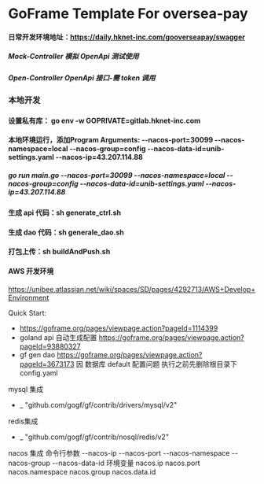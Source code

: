 # GoFrame Template For oversea-pay

#### 日常开发环境地址：https://daily.hknet-inc.com/gooverseapay/swagger
##### Mock-Controller 模拟 OpenApi 测试使用
##### Open-Controller OpenApi 接口-需 token 调用

### 本地开发
#### 设置私有库： go env -w GOPRIVATE=gitlab.hknet-inc.com

#### 本地环境运行，添加Program Arguments: --nacos-port=30099 --nacos-namespace=local --nacos-group=config --nacos-data-id=unib-settings.yaml --nacos-ip=43.207.114.88
##### go run main.go --nacos-port=30099 --nacos-namespace=local --nacos-group=config --nacos-data-id=unib-settings.yaml --nacos-ip=43.207.114.88

[//]: # (打包上传：gf docker -tn heiku_gooverseapay:daily -p)
#### 生成 api 代码：sh generate_ctrl.sh
#### 生成 dao 代码：sh generale_dao.sh
#### 打包上传：sh buildAndPush.sh

#### AWS 开发环境
https://unibee.atlassian.net/wiki/spaces/SD/pages/4292713/AWS+Develop+Environment


Quick Start:
- https://goframe.org/pages/viewpage.action?pageId=1114399
- goland api 自动生成配置 https://goframe.org/pages/viewpage.action?pageId=93880327
- gf gen dao https://goframe.org/pages/viewpage.action?pageId=3673173  因 数据库 default 配置问题 执行之前先删除根目录下 config.yaml

mysql 集成
- _ "github.com/gogf/gf/contrib/drivers/mysql/v2"

redis集成
- _ "github.com/gogf/gf/contrib/nosql/redis/v2"

nacos 集成
命令行参数
--nacos-ip
--nacos-port
--nacos-namespace
--nacos-group
--nacos-data-id
环境变量
nacos.ip
nacos.port
nacos.namespace
nacos.group
nacos.data.id